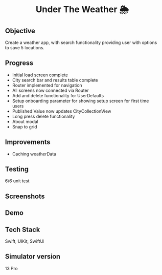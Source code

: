 <h1 align="center">

Under The Weather 🌦

</h1>

## Objective
Create a weather app, with search functionality providing user with options to save 5 locations.

## Progress
- Initial load screen complete
- City search bar and results table complete
- Router implemented for navigation
- All screens now connected via Router
- Add and delete functionality for UserDefaults
- Setup onboarding parameter for showing setup screen for first time users
- Published Value now updates CityCollectionView 
- Long press delete functionality
- About modal
- Snap to grid

## Improvements
- Caching weatherData

## Testing
6/6 unit test

## Screenshots

## Demo

## Tech Stack
Swift, UIKit, SwiftUI

## Simulator version
13 Pro
